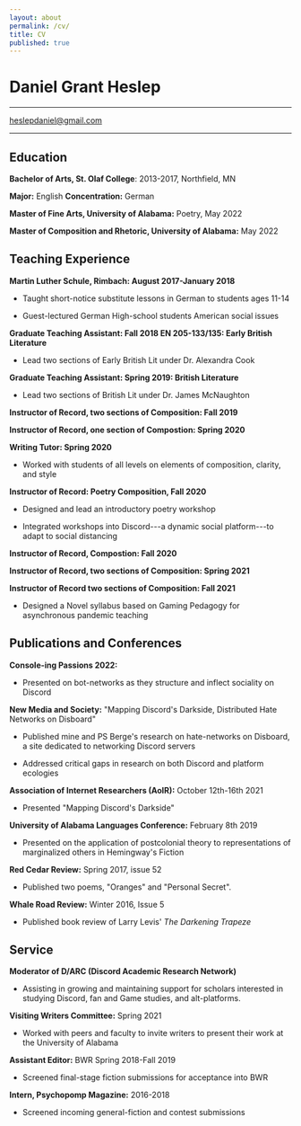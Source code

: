 ```yaml
---
layout: about
permalink: /cv/
title: CV
published: true
---
```


# Daniel Grant Heslep

  -----------------------------------------------------------------------

  <heslepdaniel@gmail.com>
 
  -----------------------------------------------------------------------

## Education

**Bachelor of Arts, St. Olaf College**: 2013-2017, Northfield, MN

**Major:** English          **Concentration:** German

**Master of Fine Arts, University of Alabama:** Poetry, May
2022

**Master of Composition and Rhetoric, University of Alabama:** 
May 2022

## Teaching Experience

**Martin Luther Schule, Rimbach: August 2017-January 2018**

-   Taught short-notice substitute lessons in German to students ages
    11-14

-   Guest-lectured German High-school students American social issues

**Graduate Teaching Assistant: Fall 2018 EN 205-133/135: Early British
Literature**

-   Lead two sections of Early British Lit under Dr. Alexandra Cook

**Graduate Teaching Assistant: Spring 2019: British
Literature**

-   Lead two sections of British Lit under Dr. James McNaughton

**Instructor of Record, two sections of Composition:  Fall 2019**

**Instructor of Record, one section of Compostion:  Spring 2020**

**Writing Tutor: Spring 2020**

-   Worked with students of all levels on elements of composition,
    clarity, and style

**Instructor of Record: Poetry Composition, Fall 2020**

-   Designed and lead an introductory poetry workshop

-   Integrated workshops into Discord---a dynamic social platform---to
    adapt to social distancing

**Instructor of Record, Compostion: Fall 2020**

**Instructor of Record, two sections of Composition: Spring 2021**

**Instructor of Record two sections of Composition: Fall 2021**

-   Designed a Novel syllabus based on Gaming Pedagogy for asynchronous pandemic teaching

## Publications and Conferences

**Console-ing Passions 2022:**

-   Presented on bot-networks as they structure and inflect sociality on
    Discord

**New Media and Society:** "Mapping Discord's Darkside, Distributed Hate
Networks on Disboard"

-   Published mine and PS Berge's research on hate-networks on Disboard,
    a site dedicated to networking Discord servers

-   Addressed critical gaps in research on both Discord and platform
    ecologies

**Association of Internet Researchers (AoIR):** October 12th-16th
2021

-   Presented "Mapping Discord's Darkside"

**University of Alabama Languages Conference:** February 8th 2019

-   Presented on the application of postcolonial theory to
    representations of marginalized others in Hemingway's Fiction

**Red Cedar Review:** Spring 2017, issue 52

-   Published two poems, "Oranges" and "Personal Secret".

**Whale Road Review:** Winter 2016, Issue 5

-   Published book review of Larry Levis' *The Darkening Trapeze*

## Service 

**Moderator of D/ARC (Discord Academic Research Network)**

-  Assisting in growing and maintaining support for scholars interested in studying Discord, fan and Game studies, and alt-platforms.

**Visiting Writers Committee:** Spring 2021

-   Worked with peers and faculty to invite writers to present their
    work at the University of Alabama

**Assistant Editor:** BWR Spring 2018-Fall 2019

-   Screened final-stage fiction submissions for acceptance into BWR

**Intern, Psychopomp Magazine:** 2016-2018

-   Screened incoming general-fiction and contest submissions
